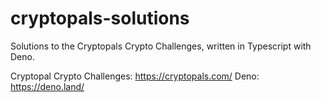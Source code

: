# cryptopals-solutions

Solutions to the Cryptopals Crypto Challenges, written in Typescript with Deno.

Cryptopal Crypto Challenges: https://cryptopals.com/
Deno: https://deno.land/

